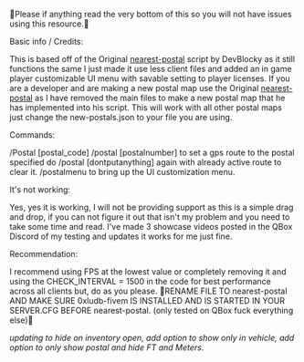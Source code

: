 🚨Please if anything read the very bottom of this so you will not have issues using this resource.🚨

Basic info / Credits:

This is based off of the Original [nearest-postal](https://github.com/DevBlocky/nearest-postal) script by DevBlocky as it still functions the same I just made it use less client files and added an in game player customizable UI menu with savable setting to player licenses. 
If you are a developer and are making a new postal map use the Original [nearest-postal](https://github.com/DevBlocky/nearest-postal) as I have removed the main files to make a new postal map that he has implemented into his script. 
This will work with all other postal maps just change the new-postals.json to your file you are using.

Commands:

/Postal [postal_code]
/postal [postalnumber] to set a gps route to the postal specified do /postal [dontputanything] again with already active route to clear it.
/postalmenu to bring up the UI customization menu.

It's not working:

Yes, yes it is working, I will not be providing support as this is a simple drag and drop, if you can not figure it out that isn't my problem and you need to take some time and read.
I've made 3 showcase videos posted in the QBox Discord of my testing and updates it works for me just fine.

Recommendation:

I recommend using FPS at the lowest value or completely removing it and using the CHECK_INTERVAL = 1500 in the code for best performance across all clients but, do as you please.
🚨RENAME FILE TO nearest-postal AND MAKE SURE 0xludb-fivem IS INSTALLED AND IS STARTED IN YOUR SERVER.CFG BEFORE nearest-postal. (only tested on QBox fuck everything else)🚨

*updating to hide on inventory open, add option to show only in vehicle, add option to only show postal and hide FT and Meters.*
